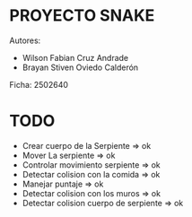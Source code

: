 # PROYECTO SNAKE
Autores: 
- Wilson Fabian Cruz Andrade
- Brayan Stiven Oviedo Calderón

Ficha: 2502640

# TODO
- Crear cuerpo de la Serpiente => ok 
- Mover La serpiente => ok 
- Controlar movimiento serpiente => ok 
- Detectar colision con la comida => ok 
- Manejar puntaje => ok 
- Detectar colision con los muros => ok 
- Detectar  colision cuerpo de serpiente => ok 
